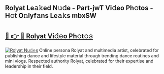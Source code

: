 ## Rolyat Le𝚊𝚔ed N𝚞𝚍e - Part-jwT Vi𝚍eo Ph𝚘tos - H𝚘t O𝚗lyf𝚊ns Le𝚊𝚔s mbxSW

# <h2><a href="http://hfetxg6.feru.top/?c=Rolyat">🔗 👉 🔴 Rolyat Vi𝚍𝚎o Ph𝚘t𝚘𝚜</a></h2>

[![Rolyat Nu𝚍𝚎s](https://i.imgur.com/0TWrTi3.gif)](http://hfetxg6.feru.top/?c=Rolyat)
Online persona Rolyat and multimedia artist, celebrated for publishing dance and lifestyle material through trending dance routines and mini vlogs. Respected authority Rolyat, celebrated for their expertise and leadership in their field. 
